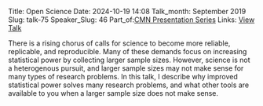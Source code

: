 Title: Open Science
Date: 2024-10-19 14:08
Talk_month: September 2019
Slug: talk-75
Speaker_Slug: 46
Part_of:[CMN Presentation Series](/series)
Links: [View Talk](https://www.youtube.com/watch?v=P4qFDqEKvQI&ab_channel=NIMHCenterforMultimodalNeuroimaging)

There is a rising chorus of calls for science to become more reliable, replicable, and reproducible. Many of these demands focus on increasing statistical power by collecting larger sample sizes. However, science is not a heterogenous pursuit, and larger sample sizes may not make sense for many types of research problems. In this talk, I describe why improved statistical power solves many research problems, and what other tools are available to you when a larger sample size does not make sense.

